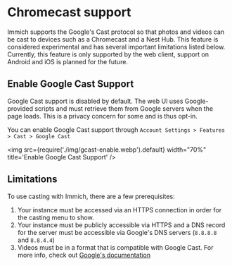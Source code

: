 # Chromecast support

Immich supports the Google's Cast protocol so that photos and videos can be cast to devices such as a Chromecast and a Nest Hub. This feature is considered experimental and has several important limitations listed below. Currently, this feature is only supported by the web client, support on Android and iOS is planned for the future.

## Enable Google Cast Support

Google Cast support is disabled by default. The web UI uses Google-provided scripts and must retrieve them from Google servers when the page loads. This is a privacy concern for some and is thus opt-in.

You can enable Google Cast support through `Account Settings > Features > Cast > Google Cast`

<img src={require('./img/gcast-enable.webp').default} width="70%" title='Enable Google Cast Support' />

## Limitations

To use casting with Immich, there are a few prerequisites:

1. Your instance must be accessed via an HTTPS connection in order for the casting menu to show.
2. Your instance must be publicly accessible via HTTPS and a DNS record for the server must be accessible via Google's DNS servers (`8.8.8.8` and `8.8.4.4`)
3. Videos must be in a format that is compatible with Google Cast. For more info, check out [Google's documentation](https://developers.google.com/cast/docs/media)
